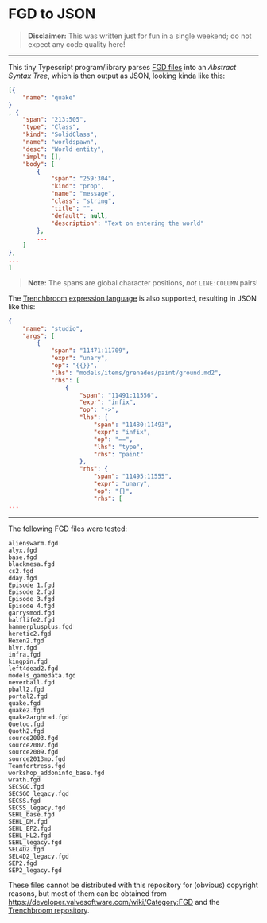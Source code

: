 # FGD to JSON

> **Disclaimer:** This was written just for fun in a single weekend; do not expect any code quality here!

---

This tiny Typescript program/library parses [FGD files](https://developer.valvesoftware.com/wiki/FGD) into an *Abstract Syntax Tree*, which is then output as JSON, looking kinda like this:

```json
[{
	"name": "quake"
}
, {
	"span": "213:505",
	"type": "Class",
	"kind": "SolidClass",
	"name": "worldspawn",
	"desc": "World entity",
	"impl": [],
	"body": [
		{
			"span": "259:304",
			"kind": "prop",
			"name": "message",
			"class": "string",
			"title": "",
			"default": null,
			"description": "Text on entering the world"
		},
		...
	]
},
...
]
```

> **Note:** The spans are global character positions, *not* `LINE:COLUMN` pairs!

The [Trenchbroom](https://trenchbroom.github.io/) [expression language](https://trenchbroom.github.io/manual/latest/#expression_language) is also supported, resulting in JSON like this:

```json
{
	"name": "studio",
	"args": [
		{
			"span": "11471:11709",
			"expr": "unary",
			"op": "{{}}",
			"lhs": "models/items/grenades/paint/ground.md2",
			"rhs": [
				{
					"span": "11491:11556",
					"expr": "infix",
					"op": "->",
					"lhs": {
						"span": "11480:11493",
						"expr": "infix",
						"op": "==",
						"lhs": "type",
						"rhs": "paint"
					},
					"rhs": {
						"span": "11495:11555",
						"expr": "unary",
						"op": "{}",
						"rhs": [
...
```

---

The following FGD files were tested:

```
alienswarm.fgd
alyx.fgd
base.fgd
blackmesa.fgd
cs2.fgd
dday.fgd
Episode 1.fgd
Episode 2.fgd
Episode 3.fgd
Episode 4.fgd
garrysmod.fgd
halflife2.fgd
hammerplusplus.fgd
heretic2.fgd
Hexen2.fgd
hlvr.fgd
infra.fgd
kingpin.fgd
left4dead2.fgd
models_gamedata.fgd
neverball.fgd
pball2.fgd
portal2.fgd
quake.fgd
quake2.fgd
quake2arghrad.fgd
Quetoo.fgd
Quoth2.fgd
source2003.fgd
source2007.fgd
source2009.fgd
source2013mp.fgd
Teamfortress.fgd
workshop_addoninfo_base.fgd
wrath.fgd
SECSGO.fgd
SECSGO_legacy.fgd
SECSS.fgd
SECSS_legacy.fgd
SEHL_base.fgd
SEHL_DM.fgd
SEHL_EP2.fgd
SEHL_HL2.fgd
SEHL_legacy.fgd
SEL4D2.fgd
SEL4D2_legacy.fgd
SEP2.fgd
SEP2_legacy.fgd
```

These files cannot be distributed with this repository for (obvious) copyright reasons, but most of them can be obtained from <https://developer.valvesoftware.com/wiki/Category:FGD> and the [Trenchbroom repository](https://github.com/TrenchBroom/TrenchBroom/tree/master/app/resources/games).
